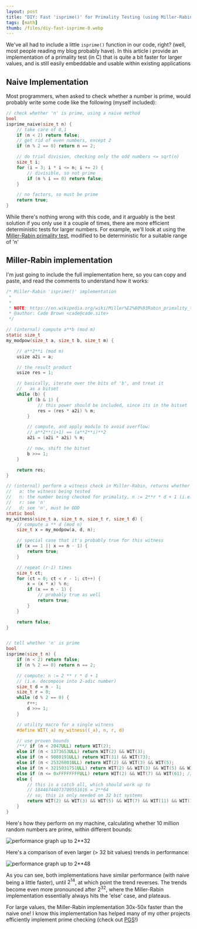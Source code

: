 ```yaml
---
layout: post
title: "DIY: Fast 'isprime()' for Primality Testing (using Miller-Rabin)"
tags: [math]
thumb: /files/diy-fast-isprime-0.webp
---
```


We've all had to include a little `isprime()` function in our code, right? (well, most people reading my blog probably have). In this article i provide an implementation of a primality test (in C) that is quite a bit faster for larger values, and is still easily embeddable and usable within existing applications

<!--more-->

## Naive Implementation

Most programmers, when asked to check whether a number is prime, would probably write some code like the following (myself included):


```c
// check whether 'n' is prime, using a naive method
bool
isprime_naive(size_t n) {
    // take care of 0,1
    if (n < 2) return false;
    // get rid of even numbers, except 2
    if (n % 2 == 0) return n == 2;

    // do trial division, checking only the odd numbers <= sqrt(n)
    size_t i;
    for (i = 3; i * i <= n; i += 2) {
        // divisible, so not prime
        if (n % i == 0) return false;
    }

    // no factors, so must be prime
    return true;
}

```

While there's nothing wrong with this code, and it arguably is the best solution if you only use it a couple of times, there are more efficient deterministic tests for larger numbers. For example, we'll look at using the [Miller-Rabin primality test](https://en.wikipedia.org/wiki/Miller%E2%80%93Rabin_primality_test), modified to be deterministic for a suitable range of 'n'


## Miller-Rabin implementation

I'm just going to include the full implementation here, so you can copy and paste, and read the comments to understand how it works:

```c
/* Miller-Rabin 'isprime()' implementation
 *
 *
 * NOTE: https://en.wikipedia.org/wiki/Miller%E2%80%93Rabin_primality_test
 * @author: Cade Brown <cade@cade.site>
 */

// (internal) compute a**b (mod m)
static size_t
my_modpow(size_t a, size_t b, size_t m) {

    // a**2**i (mod m)
    usize a2i = a;

    // the result product
    usize res = 1;

    // basically, iterate over the bits of 'b', and treat it
    //   as a bitset
    while (b) {
        if (b & 1) {
            // this power should be included, since its in the bitset
            res = (res * a2i) % m;
        }

        // compute, and apply modulo to avoid overflow:
        // a**2**(i+1) == (a**2**i)**2
        a2i = (a2i * a2i) % m;

        // now, shift the bitset
        b >>= 1;
    }

    return res;
}

// (internal) perform a witness check in Miller-Rabin, returns whether it is probably prime
//   a: the witness being tested
//   n: the number being checked for primality, n := 2**r * d + 1 (i.e. within the 2-adic number system)
//   r: see 'n'
//   d: see 'n', must be ODD
static bool
my_witness(size_t a, size_t n, size_t r, size_t d) {
    // compute a ** d (mod n)
    size_t x = my_modpow(a, d, n);

    // special case that it's probably true for this witness
    if (x == 1 || x == n - 1) {
        return true;
    }

    // repeat (r-1) times
    size_t ct;
    for (ct = 0; ct < r - 1; ct++) {
        x = (x * x) % n;
        if (x == n - 1) {
            // probably true as well
            return true;
        }
    }

    return false;
}


// tell whether 'n' is prime
bool
isprime(size_t n) {
    if (n < 2) return false;
    if (n % 2 == 0) return n == 2;

    // compute: n := 2 ** r * d + 1
    // (i.e. decompose into 2-adic number)
    size_t d = n - 1;
    size_t r = 0;
    while (d % 2 == 0) {
        r++;
        d >>= 1;
    }

    // utility macro for a single witness
    #define WIT(_a) my_witness((_a), n, r, d)

    // use proven bounds
    /**/ if (n < 2047ULL) return WIT(2);
    else if (n < 1373653ULL) return WIT(2) && WIT(3);
    else if (n < 9080191ULL) return WIT(31) && WIT(73);
    else if (n < 25326001ULL) return WIT(2) && WIT(3) && WIT(5);
    else if (n < 3215031751ULL) return WIT(2) && WIT(3) && WIT(5) && WIT(7);
    else if (n <= 0xFFFFFFFFULL) return WIT(2) && WIT(7) && WIT(61); // 32 bit values
    else {
        // this is a catch all, which should work up to
        // 18446744073709551616 = 2**64
        // so, this is only needed on 32 bit systems
        return WIT(2) && WIT(3) && WIT(5) && WIT(7) && WIT(11) && WIT(13) && WIT(17) && WIT(19) && WIT(23) && WIT(29) && WIT(31) && WIT(37);
    }
}

```

Here's how they perform on my machine, calculating whether 10 million random numbers are prime, within different bounds:

![performance graph up to `2**32`](/files/diy-fast-isprime-0.webp)


Here's a comparison of even larger (> 32 bit values) trends in performance:

![performance graph up to `2**48`](/files/diy-fast-isprime-1.webp)

As you can see, both implementations have similar performance (with naive being a little faster), until $2^{14}$, at which point the trend reverses. The trends become even more pronounced after $2^{32}$, where the Miller-Rabin implementation essentially always hits the 'else' case, and plateaus.

For large values, the Miller-Rabin implementation 30x-50x faster than the naive one! I know this implementation has helped many of my other projects efficiently implement prime checking (check out [PGS](https://github.com/chemicaldevelopment/pgs)!)
